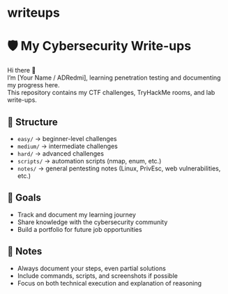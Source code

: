 
# writeups
# 🛡️ My Cybersecurity Write-ups

Hi there 👋  
I’m [Your Name / ADRedmi], learning penetration testing and documenting my progress here.  
This repository contains my CTF challenges, TryHackMe rooms, and lab write-ups.  

## 📂 Structure
- `easy/` → beginner-level challenges  
- `medium/` → intermediate challenges  
- `hard/` → advanced challenges  
- `scripts/` → automation scripts (nmap, enum, etc.)  
- `notes/` → general pentesting notes (Linux, PrivEsc, web vulnerabilities, etc.)  

## 🎯 Goals
- Track and document my learning journey  
- Share knowledge with the cybersecurity community  
- Build a portfolio for future job opportunities  

## 📖 Notes
- Always document your steps, even partial solutions  
- Include commands, scripts, and screenshots if possible  
- Focus on both technical execution and explanation of reasoning  

